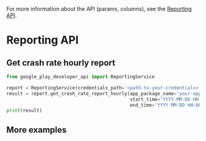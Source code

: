 For more information about the API (params, columns), see
the [Reporting API](https://google.com).

# Reporting API

## Get crash rate hourly report

```python
from google_play_developer_api import ReportingService

report = ReportingService(credentials_path='<path-to-your-credentials>')
result = report.get_crash_rate_report_hourly(app_package_name='your-app-package',
                                             start_time='YYYY-MM-DD HH:00',
                                             end_time='YYYY-MM-DD HH:00')
print(result)
```

## More examples
